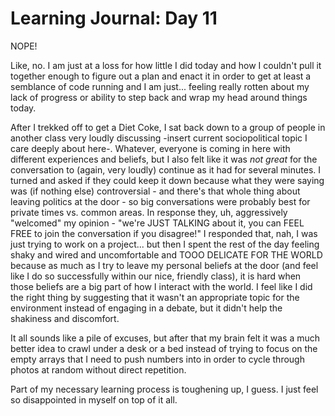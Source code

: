 # Learning Journal: Day 11

NOPE!

Like, no. I am just at a loss for how little I did today and how I couldn't pull it together enough to figure out a plan and enact it in order to get at least a semblance of code running and I am just... feeling really rotten about my lack of progress or ability to step back and wrap my head around things today.

 After I trekked off to get a Diet Coke, I sat back down to a group of people in another class very loudly discussing -insert current sociopolitical topic I care deeply about here-. Whatever, everyone is coming in here with different experiences and beliefs, but I also felt like it was *not great* for the conversation to (again, very loudly) continue as it had for several minutes. I turned and asked if they could keep it down because what they were saying was (if nothing else) controversial - and there's that whole thing about leaving politics at the door - so big conversations were probably best for private times vs. common areas. In response they, uh, aggressively "welcomed" my opinion - "we're JUST TALKING about it, you can FEEL FREE to join the conversation if you disagree!" I responded that, nah, I was just trying to work on a project... but then I spent the rest of the day feeling shaky and wired and uncomfortable and TOOO DELICATE FOR THE WORLD because as much as I try to leave my personal beliefs at the door (and feel like I do so successfully within our nice, friendly class), it is hard when those beliefs are a big part of how I interact with the world. I feel like I did the right thing by suggesting that it wasn't an appropriate topic for the environment instead of engaging in a debate, but it didn't help the shakiness and discomfort.

It all sounds like a pile of excuses, but after that my brain felt it was a much better idea to crawl under a desk or a bed instead of trying to focus on the empty arrays that I need to push numbers into in order to cycle through photos at random without direct repetition.  

Part of my necessary learning process is toughening up, I guess. I just feel so disappointed in myself on top of it all.
